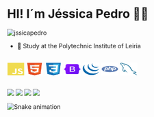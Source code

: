 <h1>HI! I´m Jéssica Pedro 👋🤓</h1>
<img src="https://komarev.com/ghpvc/?username=jssicapedro&color=green" alt="jssicapedro" /> 

- 🎒 Study at the Polytechnic Institute of Leiria

<!-- <div>
  <a href="https://github.com/jssicapedro">
  <img height="150em" src="https://github-readme-stats.vercel.app/api?username=jssicapedro&show_icons=true&theme=algolia&include_all_commits=true&count_private=true"/>
  <img height="150em" src="https://github-readme-stats.vercel.app/api/top-langs/?username=jssicapedro&layout=compact&langs_count=7&theme=algolia"/>
</div> -->
  
<!-- conhecimentos -->
<div><br>
  <img alt="jssica-Js" height="30" width="40" src="https://raw.githubusercontent.com/devicons/devicon/master/icons/javascript/javascript-plain.svg">
  <img alt="jssica-HTML" height="30" width="40" src="https://raw.githubusercontent.com/devicons/devicon/master/icons/html5/html5-original.svg">
  <img alt="jssica-CSS" height="30" width="40" src="https://raw.githubusercontent.com/devicons/devicon/master/icons/css3/css3-original.svg">
  <img alt="jssica-BOOTSTRAP" height="30" width="40" src="https://github.com/devicons/devicon/blob/master/icons/bootstrap/bootstrap-original.svg">
  <img alt="jssica-JQUERY" height="30" width="40" src="https://github.com/devicons/devicon/blob/master/icons/jquery/jquery-original.svg">
  <img alt="jssica-PHP" height="30" width="40" src="https://github.com/devicons/devicon/blob/master/icons/php/php-plain.svg">
  <img alt="jssica-MYSQL" height="30" width="40" src="https://github.com/devicons/devicon/blob/master/icons/mysql/mysql-original.svg">
  <!-- <img src="https://komarev.com/ghpvc/?username=jssicapedro&color=green" alt="jssicapedro" /> -->
</div>
  
  ##
  
<!-- redes -->
<div> 
  <a href="https://www.youtube.com/channel/UCU5LdQL2O9rexV8ZyswRYNg/videos" target="_blank"><img src="https://img.shields.io/badge/YouTube-FF0000?style=for-the-badge&logo=youtube&logoColor=white" target="_blank"></a>
  <a href="https://www.instagram.com/jessica.pedro.7/" target="_blank"><img src="https://img.shields.io/badge/-Instagram-%23E4405F?style=for-the-badge&logo=instagram&logoColor=white" target="_blank"></a>
 	<a href="https://www.twitch.tv/dearde_" target="_blank"><img src="https://img.shields.io/badge/Twitch-9146FF?style=for-the-badge&logo=twitch&logoColor=white" target="_blank"></a>
  <a href="https://www.linkedin.com/in/jéssica-pedro-160375201/" target="_blank"><img src="https://img.shields.io/badge/-LinkedIn-%230077B5?style=for-the-badge&logo=linkedin&logoColor=white" target="_blank"></a> 
</div>
  
![Snake animation](https://github.com/jssicapedro/jssicapedro/blob/output/github-contribution-grid-snake.svg)
